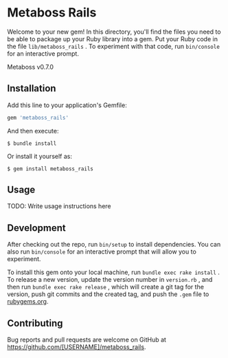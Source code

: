 # Metaboss Rails

Welcome to your new gem! In this directory, you'll find the files you need to be able to package up your Ruby library into a gem. Put your Ruby code in the file `lib/metaboss_rails` . To experiment with that code, run `bin/console` for an interactive prompt.

Metaboss v0.7.0

## Installation

Add this line to your application's Gemfile:

```ruby
gem 'metaboss_rails'
```

And then execute:

    $ bundle install

Or install it yourself as:

    $ gem install metaboss_rails

## Usage

TODO: Write usage instructions here

## Development

After checking out the repo, run `bin/setup` to install dependencies. You can also run `bin/console` for an interactive prompt that will allow you to experiment.

To install this gem onto your local machine, run `bundle exec rake install` . To release a new version, update the version number in `version.rb` , and then run `bundle exec rake release` , which will create a git tag for the version, push git commits and the created tag, and push the `.gem` file to [rubygems.org](https://rubygems.org).

## Contributing

Bug reports and pull requests are welcome on GitHub at https://github.com/[USERNAME]/metaboss_rails.
